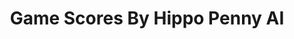 ---
title: Game Scores By Hippo Penny AI
layout: scoredetail
permalink: /meta-score/the-witcher-3-wild-hunt-complete-edition
header:
  teaser: /assets/images/the-witcher-3-wild-hunt-complete-edition.jpg
  video:
    id: uqtFg2C2v_0
    provider: youtube
---